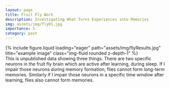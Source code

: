 ```yaml
---
layout: page
title: Fruit Fly Work
description: Investigating What Turns Experiences into Memories
img: assets/img/fly01.jpg
importance: 5
category: past
---
```


<div class="row">
    <div class="col-12 mt-3 mt-md-0">
        {% include figure.liquid loading="eager" path="assets/img/flyResults.jpg" title="example image" class="img-fluid rounded z-depth-1" %}
    </div>
</div>
<div class="caption">
    This is unpublished data showing three things. There are two specific neurons in the fruit fly brain which are active after learning, during sleep. If I impair those neurons during memory formation, flies cannot form long-term memories. Similarly if I impair those neurons in a specific time window after learning, flies also cannot form memories.
</div>
